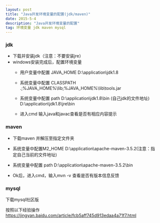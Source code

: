 ```yaml
---
layout: post
title: "Java开发环境变量的配置(jdk/maven)"
date: 2015-5-4
description: "Java开发环境变量的配置"
tag: 环境变量 jdk maven mysql
---
```

### jdk

* 下载并安装jdk（注意：不要安装jre）
* windows安装完成后，配置环境变量
  * 用户变量中配置 JAVA_HOME D:\application\jdk1.8
  * 系统变量中配置 CLASSPATH .;%JAVA_HOME%\lib;%JAVA_HOME%\lib\tools.jar
  * 系统变量中配置 path D:\application\jdk1.8\bin (自己jdk的文件地址)
   D:\application\jdk1.8\jre\bin   

  * 进入cmd 输入java和javac查看是否有相应内容提示

### maven
* 下载maven 并解压至指定文件夹
* 系统变量中配置M2_HOME D:\application\apache-maven-3.5.2(注意：指定自己当前的文件地址)
* 系统变量中配置 path D:\application\apache-maven-3.5.2\bin

* Ok后，进入cmd，输入mvn -v 查看是否有版本信息反馈

### mysql

下载mysql社区版

按照以下经验操作
https://jingyan.baidu.com/article/fcb5aff745d913edaa4a71f7.html
